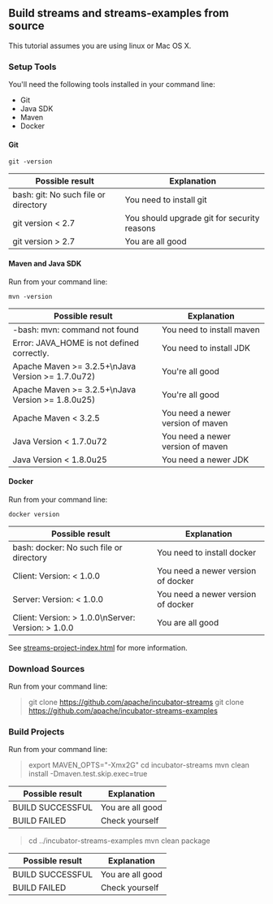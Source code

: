 ## Build streams and streams-examples from source

This tutorial assumes you are using linux or Mac OS X.

### Setup Tools

You'll need the following tools installed in your command line:

* Git
* Java SDK 
* Maven
* Docker

#### Git

  `git -version`
    
| Possible result | Explanation |
|-----------------|-------------|
| bash: git: No such file or directory | You need to install git |
| git version < 2.7 | You should upgrade git for security reasons |
| git version > 2.7 | You are all good |

#### Maven and Java SDK

Run from your command line:

  `mvn -version`

| Possible result | Explanation |
|-----------------|-------------|
| -bash: mvn: command not found | You need to install maven |
| Error: JAVA_HOME is not defined correctly. | You need to install JDK |
| Apache Maven >= 3.2.5+\nJava Version >= 1.7.0u72) | You're all good |
| Apache Maven >= 3.2.5+\nJava Version >= 1.8.0u25) | You're all good |
| Apache Maven < 3.2.5 | You need a newer version of maven |
| Java Version < 1.7.0u72 | You need a newer version of maven |
| Java Version < 1.8.0u25 | You need a newer JDK |

#### Docker

Run from your command line:

  `docker version`

| Possible result | Explanation |
|-----------------|-------------|
| bash: docker: No such file or directory | You need to install docker |
| Client: Version: < 1.0.0 | You need a newer version of docker |
| Server: Version: < 1.0.0 | You need a newer version of docker |
| Client: Version: > 1.0.0\nServer: Version: > 1.0.0 | You are all good |

See [streams-project-index.html](http://streams.incubator.apache.org/site/0.2-incubating/streams-project/index.html "streams-project/index.html") for more information.

### Download Sources

Run from your command line:

> git clone https://github.com/apache/incubator-streams
> git clone https://github.com/apache/incubator-streams-examples
  
### Build Projects

Run from your command line:

> export MAVEN_OPTS="-Xmx2G"
> cd incubator-streams
> mvn clean install -Dmaven.test.skip.exec=true
  
| Possible result | Explanation |
|-----------------|-------------|
| BUILD SUCCESSFUL | You are all good |
| BUILD FAILED | Check yourself |
  
> cd ../incubator-streams-examples
> mvn clean package
  
| Possible result | Explanation |
|-----------------|-------------|
| BUILD SUCCESSFUL | You are all good |
| BUILD FAILED | Check yourself |